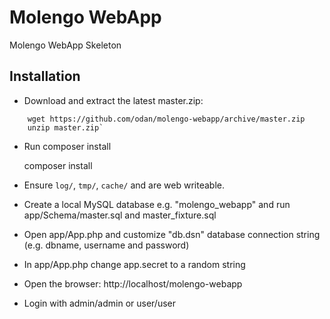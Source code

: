 Molengo WebApp
==============

Molengo WebApp Skeleton


## Installation

* Download and extract the latest master.zip:  
```
    wget https://github.com/odan/molengo-webapp/archive/master.zip
    unzip master.zip`   
```

* Run composer install

    composer install

* Ensure `log/`, `tmp/`, `cache/` and are web writeable.

* Create a local MySQL database e.g. "molengo_webapp" and run app/Schema/master.sql and master_fixture.sql

* Open app/App.php and customize "db.dsn" database connection string (e.g. dbname, username and password)

* In app/App.php change app.secret to a random string

* Open the browser: http://localhost/molengo-webapp

* Login with admin/admin or user/user

